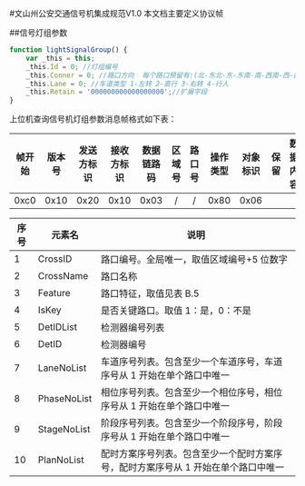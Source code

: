 #文山州公安交通信号机集成规范V1.0
本文档主要定义协议帧


##信号灯组参数
```javascript
function lightSignalGroup() {
    var _this = this;
    _this.Id = 0; //灯组编号
    _this.Conner = 0; //路口方向  每个路口预留有:(北-东北-东-东南-南-西南-西-西北)共8个逻辑方向,依次编号为1-8.该值配置灯组对应的路口逻辑方向.
    _this.Lane = 0; //车道类型 1-左转 2-直行 3-右转 4-行人
    _this.Retain = '000000000000000000';//扩展字段
}
```
上位机查询信号机灯组参数消息帧格式如下表：

|帧开始|版本号|发送方标识|接收方标识|数据链路码|区域号|路口号|操作类型|对象标识|保留|数据内容|帧校验|帧结束|
|:----:|:----:|:----:|:----:|:----:|:----:|:----:|:----:|:----:|:----: |:----:|:----:|:----:|
| 0xc0 | 0x10 |0x20  |0x10  | 0x03 |   /  | /    | 0x80 |0x06  |       |      |/|0xc0|




|序号 |元素名 |说明|
|----|----|--------------------------------|
|1  |CrossID     |路口编号。全局唯一，取值区域编号+5 位数字|
|2  |CrossName   |路口名称|
|3  |Feature     |路口特征，取值见表 B.5|
|4  |IsKey       |是否关键路口。取值 1：是，0：不是|
|5  |DetIDList   |检测器编号列表|
|6  |DetID       |检测器编号|
|7  |LaneNoList  |车道序号列表。包含至少一个车道序号<LaneNo>，车道序号从 1 开始在单个路口中唯一|
|8  |PhaseNoList |相位序号列表。包含至少一个相位序号<PhaseNo>，相位序号从 1 开始在单个路口中唯一|
|9  |StageNoList |阶段序号列表。包含至少一个阶段序号<StageNo>，阶段序号从 1 开始在单个路口中唯一|
|10 |PlanNoList  |配时方案序号列表。包含至少一个配时方案序号<PlanNo>，配时方案序号从 1 开始在单个路口中唯一|